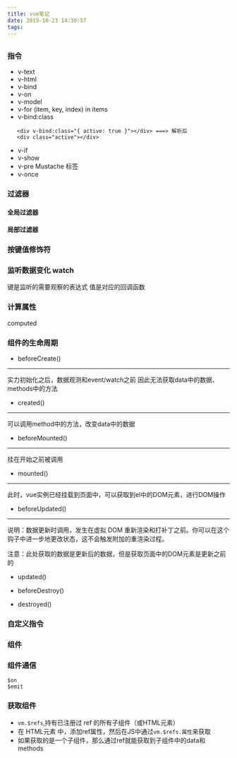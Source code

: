 ```yaml
---
title: vue笔记
date: 2019-10-23 14:39:57
tags:
---
```


##
### 指令
 - v-text
 - v-html
 - v-bind
 - v-on
 - v-model
 - v-for
   (item, key, index) in items
    <!-- item 为值，key 为键，index 为索引 -->
 - v-bind:class
 ```aidl
    <div v-bind:class="{ active: true }"></div> ===> 解析后
    <div class="active"></div>

```
 - v-if
 - v-show
 - v-pre
    Mustache 标签
 - v-once

### 过滤器
 #### 全局过滤器
  
 #### 局部过滤器 

### 按键值修饰符
### 监听数据变化 watch
 键是监听的需要观察的表达式
 值是对应的回调函数
 
 ### 计算属性
 computed
 
 ### 组件的生命周期
 - beforeCreate()
 ----
 实力初始化之后，数据观测和event/watch之前
 因此无法获取data中的数据、methods中的方法
 - created()
 ----
 可以调用method中的方法，改变data中的数据
 - beforeMounted()
 ----
 挂在开始之前被调用
 - mounted()
 ----
 此时，vue实例已经挂载到页面中，可以获取到el中的DOM元素，进行DOM操作
 - beforeUpdated()
 ----
 说明：数据更新时调用，发生在虚拟 DOM 重新渲染和打补丁之前。你可以在这个钩子中进一步地更改状态，这不会触发附加的重渲染过程。
 
 注意：此处获取的数据是更新后的数据，但是获取页面中的DOM元素是更新之前的
 - updated()
 
 - beforeDestroy()
 
 - destroyed()

### 自定义指令

### 组件

### 组件通信
```aidl
$on
$emit

```

### 获取组件
 - `vm.$refs`,持有已注册过 ref 的所有子组件（或HTML元素）
 - 在 HTML元素 中，添加ref属性，然后在JS中通过`vm.$refs.属性`来获取
 - 如果获取的是一个子组件，那么通过ref就能获取到子组件中的data和methods
